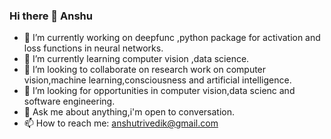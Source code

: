 ### Hi there 👋 Anshu


- 🔭 I’m currently working on deepfunc ,python package for activation and loss functions in neural networks.
- 🌱 I’m currently learning computer vision ,data science.
- 👯 I’m looking to collaborate on research work on computer vision,machine learning,consciousness and artificial intelligence.
- 🤔 I’m looking for opportunities in computer vision,data scienc and software engineering.
- 💬 Ask me about anything,i'm open to conversation.
- 📫 How to reach me: anshutrivedik@gmail.com
